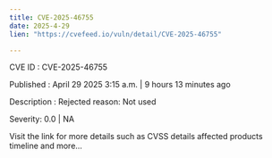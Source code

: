 ```yaml
---
title: CVE-2025-46755
date: 2025-4-29
lien: "https://cvefeed.io/vuln/detail/CVE-2025-46755"

---
```


CVE ID : CVE-2025-46755

Published :  April 29
2025
3:15 a.m. | 9 hours
13 minutes ago

Description : Rejected reason: Not used

Severity: 0.0 | NA

Visit the link for more details
such as CVSS details
affected products
timeline
and more...
